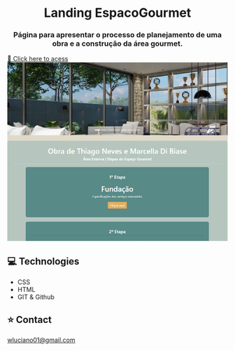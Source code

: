 <h1 align="center">Landing EspacoGourmet</h1>
<h3 align="center">Página para apresentar o processo de planejamento de uma obra e a construção da área gourmet.</h3>

[🔗 Click here to acess](https://wictorluciano.github.io/Landing-EspacoGourmet/)
<a href="https://wictorluciano.github.io/Landing-EspacoGourmet/"><img src="./assets/img/readme.png" ></a>

## 💻 Technologies

- CSS
- HTML
- GIT & Github

## ⭐ Contact

wluciano01@gmail.com
